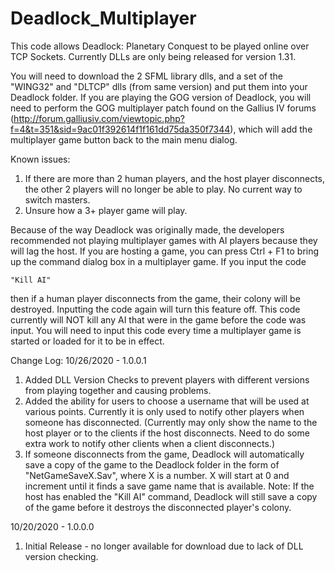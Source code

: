 # Deadlock_Multiplayer
This code allows Deadlock: Planetary Conquest to be played online over TCP Sockets. Currently DLLs are only being released for version 1.31.

You will need to download the 2 SFML library dlls, and a set of the "WING32" and "DLTCP" dlls (from same version) and put them into your Deadlock folder. If you are playing the GOG version of Deadlock, you will need to perform the GOG multiplayer patch found on the Gallius IV forums (http://forum.galliusiv.com/viewtopic.php?f=4&t=351&sid=9ac01f392614f1f161dd75da350f7344), which will add the multiplayer game button back to the main menu dialog.

Known issues:
1) If there are more than 2 human players, and the host player disconnects, the other 2 players will no longer be able to play. No current way to switch masters.
2) Unsure how a 3+ player game will play.

Because of the way Deadlock was originally made, the developers recommended not playing multiplayer games with AI players because they will lag the host.
If you are hosting a game, you can press Ctrl + F1 to bring up the command dialog box in a multiplayer game. If you input the code 

    "Kill AI"

then if a human player disconnects from the game, their colony will be destroyed. Inputting the code again will turn this feature off. This code currently will NOT kill
any AI that were in the game before the code was input. You will need to input this code every time a multiplayer game is started or loaded for it to be in effect.

Change Log:
10/26/2020 - 1.0.0.1
1) Added DLL Version Checks to prevent players with different versions from playing together and causing problems.
2) Added the ability for users to choose a username that will be used at various points. Currently it is only used to notify other players when someone has disconnected. (Currently may only show the name to the host player or to the clients if the host disconnects. Need to do some extra work to notify other clients when a client disconnects.)
3) If someone disconnects from the game, Deadlock will automatically save a copy of the game to the Deadlock folder in the form of "NetGameSaveX.Sav", where X is a number. X will start at 0 and increment until it finds a save game name that is available. 
Note: If the host has enabled the "Kill AI" command, Deadlock will still save a copy of the game before it destroys the disconnected player's colony.

10/20/2020 - 1.0.0.0 
1) Initial Release - no longer available for download due to lack of DLL version checking.
